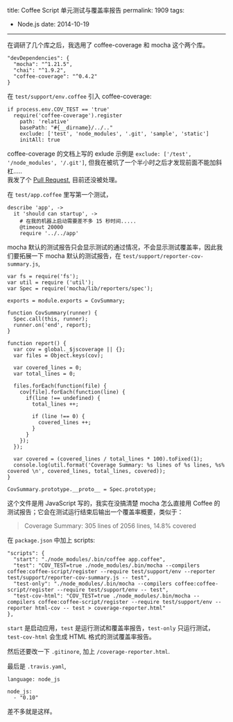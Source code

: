 title: Coffee Script 单元测试与覆盖率报告
permalink: 1909
tags:
  - Node.js
date: 2014-10-19
---

在调研了几个库之后，我选用了 coffee-coverage 和 mocha 这个两个库。

    "devDependencies": {
      "mocha": "^1.21.5",
      "chai": "^1.9.2",
      "coffee-coverage": "^0.4.2"
    }

在 `test/support/env.coffee` 引入 coffee-coverage:

    if process.env.COV_TEST == 'true'
      require('coffee-coverage').register
        path: 'relative'
        basePath: "#{__dirname}/../.."
        exclude: ['test', 'node_modules', '.git', 'sample', 'static']
        initAll: true

coffee-coverage 的文档上写的 exlude 示例是 `exclude: ['/test', '/node_modules', '/.git']`, 但我在被坑了一个半小时之后才发现前面不能加斜杠.....  
我发了个 [Pull Request](https://github.com/benbria/coffee-coverage/pull/21), 目前还没被处理。

在 `test/app.coffee` 里写第一个测试，

    describe 'app', ->
      it 'should can startup', ->
        # 在我的机器上启动需要差不多 15 秒时间.....
        @timeout 20000
        require '../../app'

mocha 默认的测试报告只会显示测试的通过情况，不会显示测试覆盖率，因此我们要拓展一下 mocha 默认的测试报告，在 `test/support/reporter-cov-summary.js`,

    var fs = require('fs');
    var util = require ('util');
    var Spec = require('mocha/lib/reporters/spec');

    exports = module.exports = CovSummary;

    function CovSummary(runner) {
      Spec.call(this, runner);
      runner.on('end', report);
    }

    function report() {
      var cov = global._$jscoverage || {};
      var files = Object.keys(cov);

      var covered_lines = 0;
      var total_lines = 0;

      files.forEach(function(file) {
        cov[file].forEach(function(line) {
          if(line !== undefined) {
            total_lines ++;

            if (line !== 0) {
              covered_lines ++;
            }
          }
        });
      });

      var covered = (covered_lines / total_lines * 100).toFixed(1);
      console.log(util.format('Coverage Summary: %s lines of %s lines, %s% covered \n', covered_lines, total_lines, covered));
    }

    CovSummary.prototype.__proto__ = Spec.prototype;

这个文件是用 JavaScript 写的，我实在没搞清楚 mocha 怎么直接用 Coffee 的测试报告；它会在测试运行结束后输出一个覆盖率概要，类似于：

> Coverage Summary: 305 lines of 2056 lines, 14.8% covered

在 `package.json` 中加上 scripts:

    "scripts": {
      "start": "./node_modules/.bin/coffee app.coffee",
      "test": "COV_TEST=true ./node_modules/.bin/mocha --compilers coffee:coffee-script/register --require test/support/env --reporter test/support/reporter-cov-summary.js -- test",
      "test-only": "./node_modules/.bin/mocha --compilers coffee:coffee-script/register --require test/support/env -- test",
      "test-cov-html": "COV_TEST=true ./node_modules/.bin/mocha --compilers coffee:coffee-script/register --require test/support/env --reporter html-cov -- test > coverage-reporter.html"
    },

`start` 是启动应用，`test` 是运行测试和覆盖率报告，`test-only` 只运行测试，`test-cov-html` 会生成 HTML 格式的测试覆盖率报告。

然后还要改一下 `.gitinore`, 加上 `/coverage-reporter.html`.

最后是 `.travis.yaml`,

    language: node_js

    node_js:
      - "0.10"

差不多就是这样。

